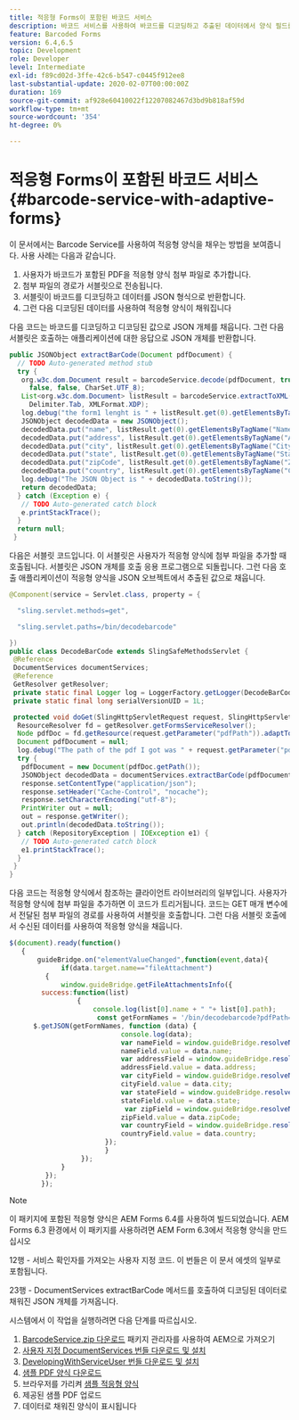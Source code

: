 ```yaml
---
title: 적응형 Forms이 포함된 바코드 서비스
description: 바코드 서비스를 사용하여 바코드를 디코딩하고 추출된 데이터에서 양식 필드를 채웁니다.
feature: Barcoded Forms
version: 6.4,6.5
topic: Development
role: Developer
level: Intermediate
exl-id: f89cd02d-3ffe-42c6-b547-c0445f912ee8
last-substantial-update: 2020-02-07T00:00:00Z
duration: 169
source-git-commit: af928e60410022f12207082467d3bd9b818af59d
workflow-type: tm+mt
source-wordcount: '354'
ht-degree: 0%

---
```


# 적응형 Forms이 포함된 바코드 서비스{#barcode-service-with-adaptive-forms}

이 문서에서는 Barcode Service를 사용하여 적응형 양식을 채우는 방법을 보여줍니다. 사용 사례는 다음과 같습니다.

1. 사용자가 바코드가 포함된 PDF을 적응형 양식 첨부 파일로 추가합니다.
1. 첨부 파일의 경로가 서블릿으로 전송됩니다.
1. 서블릿이 바코드를 디코딩하고 데이터를 JSON 형식으로 반환합니다.
1. 그런 다음 디코딩된 데이터를 사용하여 적응형 양식이 채워집니다

다음 코드는 바코드를 디코딩하고 디코딩된 값으로 JSON 개체를 채웁니다. 그런 다음 서블릿은 호출하는 애플리케이션에 대한 응답으로 JSON 개체를 반환합니다.



```java
public JSONObject extractBarCode(Document pdfDocument) {
  // TODO Auto-generated method stub
  try {
   org.w3c.dom.Document result = barcodeService.decode(pdfDocument, true, false, false, false, false, false,
     false, false, CharSet.UTF_8);
   List<org.w3c.dom.Document> listResult = barcodeService.extractToXML(result, Delimiter.Carriage_Return,
     Delimiter.Tab, XMLFormat.XDP);
   log.debug("the form1 lenght is " + listResult.get(0).getElementsByTagName("form1").getLength());
   JSONObject decodedData = new JSONObject();
   decodedData.put("name", listResult.get(0).getElementsByTagName("Name").item(0).getTextContent());
   decodedData.put("address", listResult.get(0).getElementsByTagName("Address").item(0).getTextContent());
   decodedData.put("city", listResult.get(0).getElementsByTagName("City").item(0).getTextContent());
   decodedData.put("state", listResult.get(0).getElementsByTagName("State").item(0).getTextContent());
   decodedData.put("zipCode", listResult.get(0).getElementsByTagName("ZipCode").item(0).getTextContent());
   decodedData.put("country", listResult.get(0).getElementsByTagName("Country").item(0).getTextContent());
   log.debug("The JSON Object is " + decodedData.toString());
   return decodedData;
  } catch (Exception e) {
   // TODO Auto-generated catch block
   e.printStackTrace();
  }
  return null;
 }
```

다음은 서블릿 코드입니다. 이 서블릿은 사용자가 적응형 양식에 첨부 파일을 추가할 때 호출됩니다. 서블릿은 JSON 개체를 호출 응용 프로그램으로 되돌립니다. 그런 다음 호출 애플리케이션이 적응형 양식을 JSON 오브젝트에서 추출된 값으로 채웁니다.

```java
@Component(service = Servlet.class, property = {

  "sling.servlet.methods=get",

  "sling.servlet.paths=/bin/decodebarcode"

})
public class DecodeBarCode extends SlingSafeMethodsServlet {
 @Reference
 DocumentServices documentServices;
 @Reference
 GetResolver getResolver;
 private static final Logger log = LoggerFactory.getLogger(DecodeBarCode.class);
 private static final long serialVersionUID = 1L;

 protected void doGet(SlingHttpServletRequest request, SlingHttpServletResponse response) {
  ResourceResolver fd = getResolver.getFormsServiceResolver();
  Node pdfDoc = fd.getResource(request.getParameter("pdfPath")).adaptTo(Node.class);
  Document pdfDocument = null;
  log.debug("The path of the pdf I got was " + request.getParameter("pdfPath"));
  try {
   pdfDocument = new Document(pdfDoc.getPath());
   JSONObject decodedData = documentServices.extractBarCode(pdfDocument);
   response.setContentType("application/json");
   response.setHeader("Cache-Control", "nocache");
   response.setCharacterEncoding("utf-8");
   PrintWriter out = null;
   out = response.getWriter();
   out.println(decodedData.toString());
  } catch (RepositoryException | IOException e1) {
   // TODO Auto-generated catch block
   e1.printStackTrace();
  }
 }
}
```

다음 코드는 적응형 양식에서 참조하는 클라이언트 라이브러리의 일부입니다. 사용자가 적응형 양식에 첨부 파일을 추가하면 이 코드가 트리거됩니다. 코드는 GET 매개 변수에서 전달된 첨부 파일의 경로를 사용하여 서블릿을 호출합니다. 그런 다음 서블릿 호출에서 수신된 데이터를 사용하여 적응형 양식을 채웁니다.

```javascript
$(document).ready(function()
   {
       guideBridge.on("elementValueChanged",function(event,data){
             if(data.target.name=="fileAttachment")
         {
             window.guideBridge.getFileAttachmentsInfo({
        success:function(list) 
                 {
                     console.log(list[0].name + " "+ list[0].path);
                      const getFormNames = '/bin/decodebarcode?pdfPath='+list[0].path;
      $.getJSON(getFormNames, function (data) {
                            console.log(data);
                            var nameField = window.guideBridge.resolveNode("guide[0].guide1[0].guideRootPanel[0].Name[0]");
                            nameField.value = data.name;
                            var addressField = window.guideBridge.resolveNode("guide[0].guide1[0].guideRootPanel[0].Address[0]");
                            addressField.value = data.address;
                            var cityField = window.guideBridge.resolveNode("guide[0].guide1[0].guideRootPanel[0].City[0]");
                            cityField.value = data.city;
                            var stateField = window.guideBridge.resolveNode("guide[0].guide1[0].guideRootPanel[0].State[0]");
                            stateField.value = data.state;
                             var zipField = window.guideBridge.resolveNode("guide[0].guide1[0].guideRootPanel[0].Zip[0]");
                            zipField.value = data.zipCode;
                            var countryField = window.guideBridge.resolveNode("guide[0].guide1[0].guideRootPanel[0].Country[0]");
                            countryField.value = data.country;
                        });
                        }
                  });
             }
         });
        });
```

>[!NOTE]
>
>이 패키지에 포함된 적응형 양식은 AEM Forms 6.4를 사용하여 빌드되었습니다. AEM Forms 6.3 환경에서 이 패키지를 사용하려면 AEM Form 6.3에서 적응형 양식을 만드십시오

12행 - 서비스 확인자를 가져오는 사용자 지정 코드. 이 번들은 이 문서 에셋의 일부로 포함됩니다.

23행 - DocumentServices extractBarCode 메서드를 호출하여 디코딩된 데이터로 채워진 JSON 개체를 가져옵니다.

시스템에서 이 작업을 실행하려면 다음 단계를 따르십시오.

1. [BarcodeService.zip 다운로드](assets/barcodeservice.zip) 패키지 관리자를 사용하여 AEM으로 가져오기
1. [사용자 지정 DocumentServices 번들 다운로드 및 설치](/help/forms/assets/common-osgi-bundles/AEMFormsDocumentServices.core-1.0-SNAPSHOT.jar)
1. [DevelopingWithServiceUser 번들 다운로드 및 설치](/help/forms/assets/common-osgi-bundles/DevelopingWithServiceUser.jar)
1. [샘플 PDF 양식 다운로드](assets/barcode.pdf)
1. 브라우저를 가리켜 [샘플 적응형 양식](http://localhost:4502/content/dam/formsanddocuments/barcodedemo/jcr:content?wcmmode=disabled)
1. 제공된 샘플 PDF 업로드
1. 데이터로 채워진 양식이 표시됩니다
